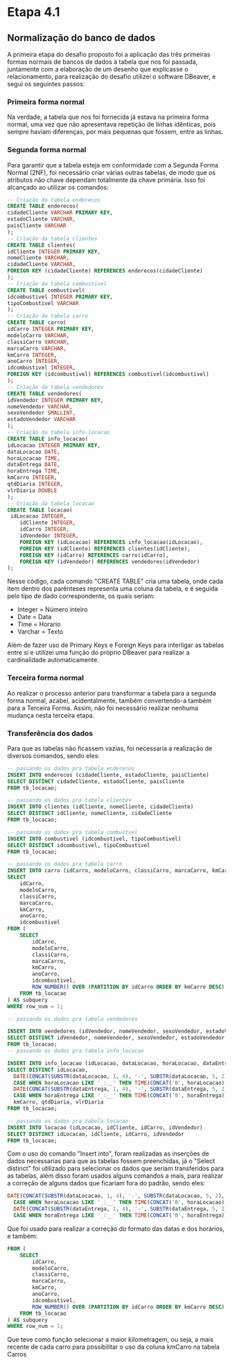 # Etapa 4.1

## Normalização do banco de dados

A primeira etapa do desafio proposto foi a aplicação das três primeiras formas normais de bancos de dados à tabela que nos foi passada, juntamente com a elaboração de um desenho que explicasse o relacionamento, para realização do desafio utilizei o software DBeaver, e segui os seguintes passos:

### Primeira forma normal

Na verdade, a tabela que nos foi fornecida já estava na primeira forma normal, uma vez que não apresentava repetição de linhas idênticas, pois sempre haviam diferenças, por mais pequenas que fossem, entre as linhas.

### Segunda forma normal

Para garantir que a tabela esteja em conformidade com a Segunda Forma Normal (2NF), foi necessário criar várias outras tabelas, de modo que os atributos não chave dependam totalmente da chave primária. Isso foi alcançado ao utilizar os comandos:

```sql
-- Criação da tabela enderecos
CREATE TABLE enderecos(
cidadeCliente VARCHAR PRIMARY KEY,
estadoCliente VARCHAR,
paisCliente VARCHAR
);
-- Criação da tabela clientes
CREATE TABLE clientes(
idCliente INTEGER PRIMARY KEY,
nomeCliente VARCHAR,
cidadeCliente VARCHAR,
FOREIGN KEY (cidadeCliente) REFERENCES enderecos(cidadeCliente)
);
-- Criação da tabela combustivel
CREATE TABLE combustivel(
idcombustivel INTEGER PRIMARY KEY,
tipoCombustivel VARCHAR
);
-- Criação da tabela carro
CREATE TABLE carro(
idCarro INTEGER PRIMARY KEY,
modeloCarro VARCHAR,
classiCarro VARCHAR,
marcaCarro VARCHAR,
kmCarro INTEGER,
anoCarro INTEGER,
idcombustivel INTEGER,
FOREIGN KEY (idcombustivel) REFERENCES combustivel(idcombustivel)
);
-- Criação da tabela vendedores
CREATE TABLE vendedores(
idVendedor INTEGER PRIMARY KEY,
nomeVendedor VARCHAR,
sexoVendedor SMALLINT,
estadoVendedor VARCHAR
);
-- Criação da tabela info-locacao
CREATE TABLE info_locacao(
idLocacao INTEGER PRIMARY KEY,
dataLocacao DATE,
horaLocacao TIME,
dataEntrega DATE,
horaEntrega TIME,
kmCarro INTEGER,
qtdDiaria INTEGER,
vlrDiaria DOUBLE
);
-- Criação da tabela locacao
CREATE TABLE locacao(
 idLocacao INTEGER,
    idCliente INTEGER,
    idCarro INTEGER,
    idVendedor INTEGER,
    FOREIGN KEY (idLocacao) REFERENCES info_locacao(idLocacao),
    FOREIGN KEY (idCliente) REFERENCES clientes(idCliente),
    FOREIGN KEY (idCarro) REFERENCES carro(idCarro),
    FOREIGN KEY (idVendedor) REFERENCES vendedores(idVendedor)
);
```

Nesse código, cada comando "CREATE TABLE" cria uma tabela, onde cada item dentro dos parênteses representa uma coluna da tabela, e é seguida pelo tipo de dado correspondente, os quais seriam:

- Integer = Número inteiro
- Date = Data
- Time = Horario
- Varchar = Texto

Além de fazer uso de Primary Keys e Foreign Keys para interligar as tabelas entre si e utilizei uma função do próprio DBeaver para realizar a cardinalidade automaticamente.

### Terceira forma normal

Ao realizar o processo anterior para transformar a tabela para a segunda forma normal, acabei, acidentalmente, também convertendo-a também para a Terceira Forma. Assim, não foi necessário realizar nenhuma mudança nesta terceira etapa.

### Transferência dos dados

Para que as tabelas não ficassem vazias, foi necessaria a realização de diversos comandos, sendo eles:

```sql
-- passando os dados pra tabela enderecos
INSERT INTO enderecos (cidadeCliente, estadoCliente, paisCliente)
SELECT DISTINCT cidadeCliente, estadoCliente, paisCliente
FROM tb_locacao;

-- passando os dados pra tabela clientes
INSERT INTO clientes (idCliente, nomeCliente, cidadeCliente)
SELECT DISTINCT idCliente, nomeCliente, cidadeCliente
FROM tb_locacao;

-- passando os dados pra tabela combustvel
INSERT INTO combustivel (idcombustivel, tipoCombustivel)
SELECT DISTINCT idcombustivel, tipoCombustivel
FROM tb_locacao;

-- passando os dados pra tabela carro
INSERT INTO carro (idCarro, modeloCarro, classiCarro, marcaCarro, kmCarro, anoCarro, idcombustivel)
SELECT 
    idCarro,
    modeloCarro,
    classiCarro,
    marcaCarro,
 	kmCarro,
    anoCarro,
    idcombustivel
FROM (
    SELECT 
        idCarro,
        modeloCarro,
        classiCarro,
        marcaCarro,
        kmCarro,
        anoCarro,
        idcombustivel,
        ROW_NUMBER() OVER (PARTITION BY idCarro ORDER BY kmCarro DESC) AS row_num
    FROM tb_locacao
) AS subquery
WHERE row_num = 1;

-- passando os dados pra tabela vendedores

INSERT INTO vendedores (idVendedor, nomeVendedor, sexoVendedor, estadoVendedor)
SELECT DISTINCT idVendedor, nomeVendedor, sexoVendedor, estadoVendedor
FROM tb_locacao;
-- passando os dados pra tabela info_locacao

INSERT INTO info_locacao (idLocacao, dataLocacao, horaLocacao, dataEntrega, horaEntrega, kmCarro, qtdDiaria, vlrDiaria)
SELECT DISTINCT idLocacao, 
  DATE(CONCAT(SUBSTR(dataLocacao, 1, 4), '-', SUBSTR(dataLocacao, 5, 2), '-', SUBSTR(dataLocacao, 7))) AS dataLocacao,
  CASE WHEN horaLocacao LIKE '_:__' THEN TIME(CONCAT('0', horaLocacao)) ELSE TIME(horaLocacao) END AS hora,
  DATE(CONCAT(SUBSTR(dataEntrega, 1, 4), '-', SUBSTR(dataEntrega, 5, 2), '-', SUBSTR(dataEntrega, 7))) AS dataEntrega,  
  CASE WHEN horaEntrega LIKE '_:__' THEN TIME(CONCAT('0', horaEntrega)) ELSE TIME(horaEntrega) END AS horaEntrega, 
  kmCarro, qtdDiaria, vlrDiaria
FROM tb_locacao;

-- passando os dados pra tabela locacao
INSERT INTO locacao (idLocacao, idCliente, idCarro, idVendedor)
SELECT DISTINCT idLocacao, idCliente, idCarro, idVendedor
FROM tb_locacao;
```

Com o uso do comando "Insert into", foram realizadas as inserções de dados necessarias para que as tabelas fossem preenchidas, já o "Select distinct" foi utilizado para selecionar os dados que seriam transferidos para as tabelas, além disso foram usados alguns comandos a mais, para realizar a correção de alguns dados que ficariam fora do padrão, sendo eles:

```sql
DATE(CONCAT(SUBSTR(dataLocacao, 1, 4), '-', SUBSTR(dataLocacao, 5, 2), '-', SUBSTR(dataLocacao, 7))) AS dataLocacao,
  CASE WHEN horaLocacao LIKE '_:__' THEN TIME(CONCAT('0', horaLocacao)) ELSE TIME(horaLocacao) END AS hora,
  DATE(CONCAT(SUBSTR(dataEntrega, 1, 4), '-', SUBSTR(dataEntrega, 5, 2), '-', SUBSTR(dataEntrega, 7))) AS dataEntrega,  
  CASE WHEN horaEntrega LIKE '_:__' THEN TIME(CONCAT('0', horaEntrega)) ELSE TIME(horaEntrega) END AS horaEntrega,
```

Que foi usado para realizar a correção do formato das datas e dos horários, e também:

```sql
FROM (
    SELECT 
        idCarro,
        modeloCarro,
        classiCarro,
        marcaCarro,
        kmCarro,
        anoCarro,
        idcombustivel,
        ROW_NUMBER() OVER (PARTITION BY idCarro ORDER BY kmCarro DESC) AS row_num
    FROM tb_locacao
) AS subquery
WHERE row_num = 1;
```

Que teve como função selecionar a maior kilometragem, ou seja, a mais recente de cada carro para possibilitar o uso da coluna kmCarro na tabela Carros
